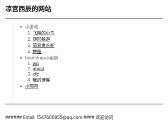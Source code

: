 ## 凉宫西辰的网站

***

> + 小游戏
>   1. [飞翔的小鸟](http://www.hsianglee.top/fly/)<br />
>   2. [矩形躲避](http://www.hsianglee.top/line/)<br />
>   3. [简易贪吃蛇](http://www.hsianglee.top/snake/)<br />
>   4. [拼图](http://www.hsianglee.top/puzzle/)<br />
> + bootstrap小案例
>   1. [wp](http://www.hsianglee.top/bootstrap/wp/)
>   2. [ghost](http://www.hsianglee.top/bootstrap/ghost/)
>   3. [xfc](http://www.hsianglee.top/bootstrap/xfc/)
>   4. [我的博客](http://www.hsianglee.top/blog/)<br />
> + [小项目](http://www.hsianglee.top/fgm/)<br />
<br /><br />

---
<br />
###### Email: 1547600955@qq.com
#### 欢迎访问

